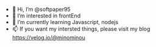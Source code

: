 - 👋 Hi, I’m @softpaper95
- 👀 I’m interested in frontEnd
- 🌱 I’m currently learning Javascript, nodejs
- 📫 If you want my intersted things, please visit my blog https://velog.io/@minominou

<!---
softpaper95/softpaper95 is a ✨ special ✨ repository because its `README.md` (this file) appears on your GitHub profile.
You can click the Preview link to take a look at your changes.
--->
